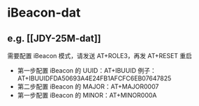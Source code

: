 
# iBeacon-dat

## e.g. [[JDY-25M-dat]]

需要配置 iBeacon 模式，请发送 AT+ROLE3，再发 AT+RESET 重启
- 第一步配置 iBeacon 的 UUID：AT+IBUUID 例子：AT+IBUUIDFDA50693A4E24FB1AFCFC6EB07647825
- 第二步配置 iBeacon 的 MAJOR：AT+MAJOR0007
- 第一步配置 iBeacon 的 MINOR：AT+MINOR000A